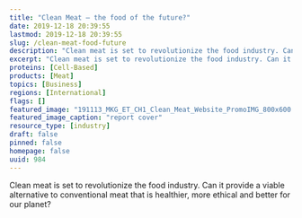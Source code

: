 ```yaml
---
title: "Clean Meat – the food of the future?"
date: 2019-12-18 20:39:55
lastmod: 2019-12-18 20:39:55
slug: /clean-meat-food-future
description: "Clean meat is set to revolutionize the food industry. Can it provide a viable alternative to conventional meat that is healthier, more ethical and better for our&nbsp;planet?"
excerpt: "Clean meat is set to revolutionize the food industry. Can it provide a viable alternative to conventional meat that is healthier, more ethical and better for our&nbsp;planet?"
proteins: [Cell-Based]
products: [Meat]
topics: [Business]
regions: [International]
flags: []
featured_image: "191113_MKG_ET_CH1_Clean_Meat_Website_PromoIMG_800x600.png"
featured_image_caption: "report cover"
resource_type: [industry]
draft: false
pinned: false
homepage: false
uuid: 984
---
```

Clean meat is set to revolutionize the food industry. Can it provide a
viable alternative to conventional meat that is healthier, more ethical
and better for our planet?
